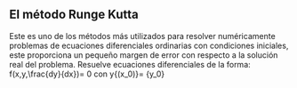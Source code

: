 ## El método Runge Kutta 

Este es uno de los métodos más utilizados para resolver numéricamente problemas de ecuaciones diferenciales ordinarias con condiciones iniciales, este proporciona un pequeño margen de error con respecto a la solución real del problema. Resuelve ecuaciones diferenciales de la forma: f(x,y,\frac{dy}{dx})= 0 con y{(x_0)}= {y_0}  
